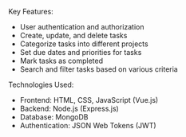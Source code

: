 Key Features:
- User authentication and authorization
- Create, update, and delete tasks
- Categorize tasks into different projects
- Set due dates and priorities for tasks
- Mark tasks as completed
- Search and filter tasks based on various criteria

Technologies Used:
- Frontend: HTML, CSS, JavaScript (Vue.js)
- Backend: Node.js (Express.js)
- Database: MongoDB
- Authentication: JSON Web Tokens (JWT)
